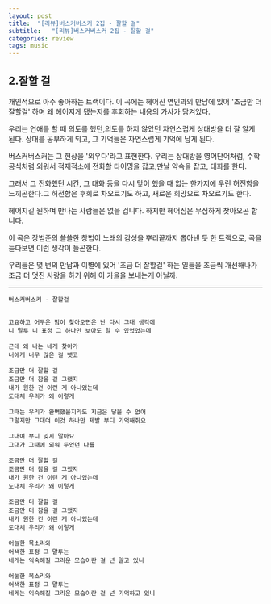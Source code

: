 ```yaml
---
layout: post
title:  "[리뷰]버스커버스커 2집 - 잘할 걸"
subtitle:   "[리뷰]버스커버스커 2집 - 잘할 걸"
categories: review
tags: music
---
```


## 2.잘할 걸

 개인적으로 아주 좋아하는 트랙이다. 이 곡에는 헤어진 연인과의 만남에 있어 '조금만 더 잘할걸' 하며 왜 헤어지게 됐는지를 후회하는 내용의 가사가 담겨있다.

 우리는 연애를 할 때 의도를 했던,의도를 하지 않았던 자연스럽게 상대방을 더 잘 알게 된다. 상대를 공부하게 되고, 그 기억들은 자연스럽게 기억에 남게 된다.

 버스커버스커는 그 현상을 '외우다'라고 표현한다. 우리는 상대방을 영어단어처럼, 수학공식처럼 외워서 적재적소에 전화할 타이밍을 잡고,만날 약속을 잡고, 대화를 한다.

 그래서 그 전화했던 시간, 그 대화 등을 다시 맞이 했을 때 없는 한가지에 우린 허전함을 느끼곤한다.그 허전함은 후회로 차오르기도 하고, 새로운 희망으로 차오르기도 한다.

헤어지길 원하며 만나는 사람들은 없을 겁니다.
하지만 헤어짐은 무심하게 찾아오곤 합니다.

 이 곡은 장범준의 쓸쓸한 창법이 노래의 감성을 뿌리끝까지 뽑아낸 듯 한 트랙으로, 곡을 듣다보면 이런 생각이 들곤한다.

 우리들은 몇 번의 만남과 이별에 있어 '조금 더 잘할걸' 하는 일들을 조금씩 개선해나가 조금 더 멋진 사랑을 하기 위해 이 가을을 보내는게 아닐까.


 ---

 ```
버스커버스커 - 잘할걸


고요하고 어두운 밤이 찾아오면은 난 다시 그대 생각에
니 말투 니 표정 그 하나만 보아도 알 수 있었었는데

근데 왜 나는 네게 찾아가
너에게 너무 많은 걸 뺏고

조금만 더 잘할 걸
조금만 더 참을 걸 그랬지
내가 원한 건 이런 게 아니었는데
도대체 우리가 왜 이렇게

그때는 우리가 완벽했을지라도 지금은 닿을 수 없어
그렇지만 그대여 이것 하나만 제발 부디 기억해줘요

그대여 부디 잊지 말아요
그대가 그때에 외워 두었던 나를

조금만 더 잘할 걸
조금만 더 참을 걸 그랬지
내가 원한 건 이런 게 아니었는데
도대체 우리가 왜 이렇게

조금만 더 잘할 걸
조금만 더 참을 걸 그랬지
내가 원한 건 이런 게 아니었는데
도대체 우리가 왜 이렇게

어눌한 목소리와
어색한 표정 그 말투는
네게는 익숙해질 그리운 모습이란 걸 넌 알고 있니

어눌한 목소리와
어색한 표정 그 말투는
네게는 익숙해질 그리운 모습이란 걸 넌 기억하고 있니

```
